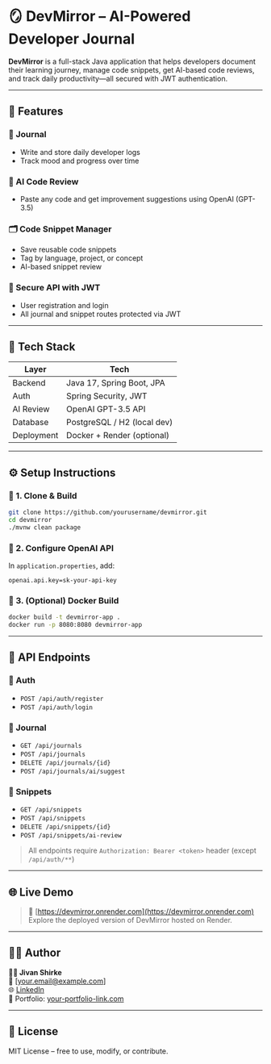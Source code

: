 # 🪞 DevMirror – AI-Powered Developer Journal

**DevMirror** is a full-stack Java application that helps developers document their learning journey, manage code snippets, get AI-based code reviews, and track daily productivity—all secured with JWT authentication.

---

## 🚀 Features

### 📝 Journal
- Write and store daily developer logs
- Track mood and progress over time

### 🧠 AI Code Review
- Paste any code and get improvement suggestions using OpenAI (GPT-3.5)

### 🗂️ Code Snippet Manager
- Save reusable code snippets
- Tag by language, project, or concept
- AI-based snippet review

### 🔐 Secure API with JWT
- User registration and login
- All journal and snippet routes protected via JWT

---

## 🧰 Tech Stack

| Layer       | Tech                          |
|-------------|-------------------------------|
| Backend     | Java 17, Spring Boot, JPA     |
| Auth        | Spring Security, JWT          |
| AI Review   | OpenAI GPT-3.5 API            |
| Database    | PostgreSQL / H2 (local dev)   |
| Deployment  | Docker + Render (optional)    |

---

## ⚙️ Setup Instructions

### 🔧 1. Clone & Build
```bash
git clone https://github.com/yourusername/devmirror.git
cd devmirror
./mvnw clean package
```

### 🔐 2. Configure OpenAI API
In `application.properties`, add:
```
openai.api.key=sk-your-api-key
```

### 🐳 3. (Optional) Docker Build
```bash
docker build -t devmirror-app .
docker run -p 8080:8080 devmirror-app
```

---

## 📡 API Endpoints

### 🔐 Auth
- `POST /api/auth/register`
- `POST /api/auth/login`

### 📓 Journal
- `GET /api/journals`
- `POST /api/journals`
- `DELETE /api/journals/{id}`
- `POST /api/journals/ai/suggest`

### 📘 Snippets
- `GET /api/snippets`
- `POST /api/snippets`
- `DELETE /api/snippets/{id}`
- `POST /api/snippets/ai-review`

> All endpoints require `Authorization: Bearer <token>` header (except `/api/auth/**`)

---

## 🌐 Live Demo

> 🔗 [https://devmirror.onrender.com](https://devmirror.onrender.com)  
Explore the deployed version of DevMirror hosted on Render.

---

## 🧑‍💻 Author

**👨‍💻 Jivan Shirke**  
📧 [your.email@example.com]  
🌐 [LinkedIn](https://linkedin.com/in/yourprofile)  
📂 Portfolio: [your-portfolio-link.com](https://your-portfolio-link.com)

---

## 📜 License
MIT License – free to use, modify, or contribute.